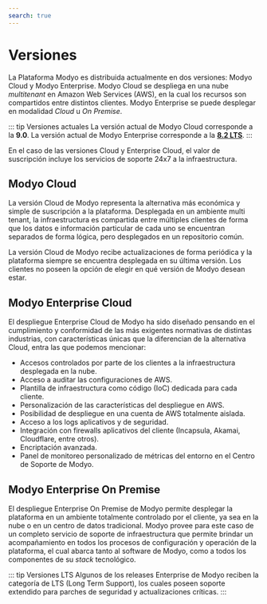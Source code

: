```yaml
---
search: true
---
```


# Versiones

La Plataforma Modyo es distribuida actualmente en dos versiones: Modyo Cloud y Modyo Enterprise. Modyo Cloud se despliega en una nube _multitenant_ en Amazon Web Services (AWS), en la cual los recursos son compartidos entre distintos clientes. Modyo Enterprise se puede desplegar en modalidad _Cloud_ u _On Premise_. 

::: tip Versiones actuales
La versión actual de Modyo Cloud corresponde a la **9.0**. La versión actual de Modyo Enterprise corresponde a la [**8.2 LTS**](/assets/pdf/Modyo82Docs.pdf).
:::

En el caso de las versiones Cloud y Enterprise Cloud, el valor de suscripción incluye los servicios de soporte 24x7 a la infraestructura.

## Modyo Cloud 

La versión Cloud de Modyo representa la alternativa más económica y simple de suscripción a la plataforma. Desplegada en un ambiente multi tenant, la infraestructura es compartida entre múltiples clientes de forma que los datos e información particular de cada uno se encuentran separados de forma lógica, pero desplegados en un repositorio común.

La versión Cloud de Modyo recibe actualizaciones de forma periódica y la plataforma siempre se encuentra desplegada en su última versión. Los clientes no poseen la opción de elegir en qué versión de Modyo desean estar.


## Modyo Enterprise Cloud

El despliegue Enterprise Cloud de Modyo ha sido diseñado pensando en el cumplimiento y conformidad de las más exigentes normativas de distintas industrias, con características únicas que la diferencian de la alternativa Cloud, entra las que podemos mencionar:
- Accesos controlados por parte de los clientes a la infraestructura desplegada en la nube.
- Acceso a auditar las configuraciones de AWS.
- Plantilla de infraestructura como código (IoC) dedicada para cada cliente.
- Personalización de las características del despliegue en AWS.
- Posibilidad de despliegue en una cuenta de AWS totalmente aislada.
- Acceso a los logs aplicativos y de seguridad.
- Integración con firewalls aplicativos del cliente (Incapsula, Akamai, Cloudflare, entre otros).
- Encriptación avanzada.
- Panel de monitoreo personalizado de métricas del entorno en el Centro de Soporte de Modyo.


## Modyo Enterprise On Premise

El despliegue Enterprise On Premise de Modyo permite desplegar la plataforma en un ambiente totalmente controlado por el cliente, ya sea en la nube o en un centro de datos tradicional. Modyo provee para este caso de un completo servicio de soporte de infraestructura que permite brindar un acompañamiento en todos los procesos de configuración y operación de la plataforma, el cual abarca tanto al software de Modyo, como a todos los componentes de su _stack_ tecnológico.


::: tip Versiones LTS
Algunos de los releases Enterprise de Modyo reciben la categoría de LTS (Long Term Support), los cuales poseen soporte extendido para parches de seguridad y actualizaciones críticas.
:::

